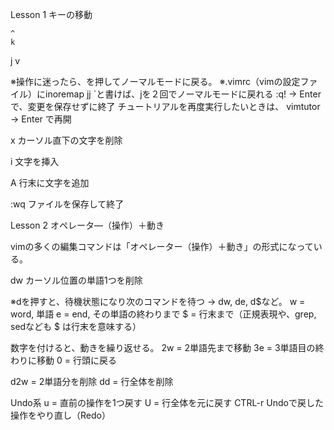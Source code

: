 Lesson 1 キーの移動

	^
    k	
<h           l >
	 j
	v

※操作に迷ったら、<ESC>を押してノーマルモードに戻る。
※.vimrc（vimの設定ファイル）にinoremap <silent> jj <ESC>`と書けば、jを２回でノーマルモードに戻れる
:q! → Enter で、変更を保存せずに終了
チュートリアルを再度実行したいときは、 vimtutor → Enter で再開

x カーソル直下の文字を削除

i 文字を挿入

A 行末に文字を追加

:wq ファイルを保存して終了



Lesson 2 オペレータ―（操作）＋動き

vimの多くの編集コマンドは「オペレーター（操作）＋動き」の形式になっている。

dw カーソル位置の単語1つを削除

※dを押すと、待機状態になり次のコマンドを待つ → dw, de, d$など。
w = word, 単語
e = end, その単語の終わりまで
$ = 行末まで（正規表現や、grep, sedなども $ は行末を意味する）

数字を付けると、動きを繰り返せる。
2w = 2単語先まで移動
3e  = 3単語目の終わりに移動
0    = 行頭に戻る

d2w = 2単語分を削除
dd = 行全体を削除


Undo系
u = 直前の操作を1つ戻す
U = 行全体を元に戻す
CTRL-r Undoで戻した操作をやり直し（Redo）


